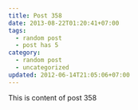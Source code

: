 ```yaml
---
title: Post 358
date: 2013-08-22T01:20:41+07:00
tags:
  - random post
  - post has 5
category:
  - random post
  - uncategorized
updated: 2012-06-14T21:05:06+07:00
---
```

This is content of post 358